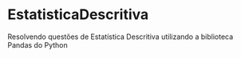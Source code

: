# EstatisticaDescritiva
Resolvendo questões de  Estatística Descritiva utilizando a biblioteca Pandas do Python
